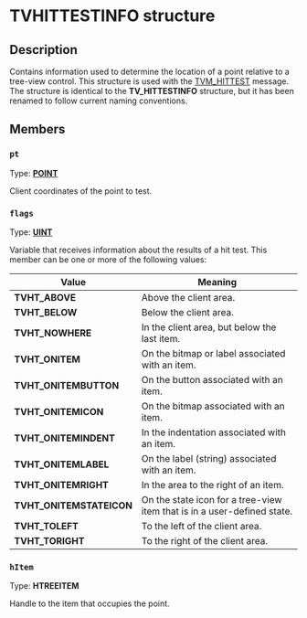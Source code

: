 # TVHITTESTINFO structure

## Description

Contains information used to determine the location of a point relative to a tree-view control. This structure is used with the [TVM_HITTEST](https://learn.microsoft.com/windows/desktop/Controls/tvm-hittest) message. The structure is identical to the
**TV_HITTESTINFO** structure, but it has been renamed to follow current naming conventions.

## Members

### `pt`

Type: **[POINT](https://learn.microsoft.com/windows/win32/api/windef/ns-windef-point)**

Client coordinates of the point to test.

### `flags`

Type: **[UINT](https://learn.microsoft.com/windows/desktop/WinProg/windows-data-types)**

Variable that receives information about the results of a hit test. This member can be one or more of the following values:

| Value | Meaning |
| --- | --- |
| **TVHT_ABOVE** | Above the client area. |
| **TVHT_BELOW** | Below the client area. |
| **TVHT_NOWHERE** | In the client area, but below the last item. |
| **TVHT_ONITEM** | On the bitmap or label associated with an item. |
| **TVHT_ONITEMBUTTON** | On the button associated with an item. |
| **TVHT_ONITEMICON** | On the bitmap associated with an item. |
| **TVHT_ONITEMINDENT** | In the indentation associated with an item. |
| **TVHT_ONITEMLABEL** | On the label (string) associated with an item. |
| **TVHT_ONITEMRIGHT** | In the area to the right of an item. |
| **TVHT_ONITEMSTATEICON** | On the state icon for a tree-view item that is in a user-defined state. |
| **TVHT_TOLEFT** | To the left of the client area. |
| **TVHT_TORIGHT** | To the right of the client area. |

### `hItem`

Type: **HTREEITEM**

Handle to the item that occupies the point.